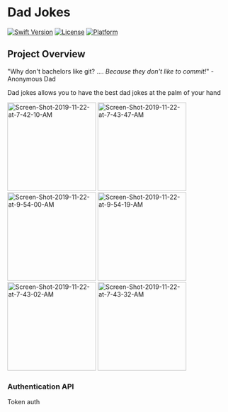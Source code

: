 # Dad Jokes

[![Swift Version][swift-image]][swift-url]
[![License][license-image]][license-url]
[![Platform](https://img.shields.io/cocoapods/p/LFAlertController.svg?style=flat)](http://cocoapods.org/pods/LFAlertController)

## Project Overview

"Why don't bachelors like git? .... <i>Because they don't like to commit!</i>" - Anonymous Dad

Dad jokes allows you to have the best dad jokes at the palm of your hand


<img src="https://i.ibb.co/kHqbWsm/Screen-Shot-2019-11-22-at-7-42-10-AM.png" alt="Screen-Shot-2019-11-22-at-7-42-10-AM" width = "200" /> <img src="https://i.ibb.co/WVnCff0/Screen-Shot-2019-11-22-at-7-43-47-AM.png" alt="Screen-Shot-2019-11-22-at-7-43-47-AM" width = "200" />
<img src="https://i.ibb.co/WvtWP0C/Screen-Shot-2019-11-22-at-9-54-00-AM.png" alt="Screen-Shot-2019-11-22-at-9-54-00-AM" width = "200" />
<img src="https://i.ibb.co/Qcbns83/Screen-Shot-2019-11-22-at-9-54-19-AM.png" alt="Screen-Shot-2019-11-22-at-9-54-19-AM" width = "200" />
<img src="https://i.ibb.co/MZt9p6m/Screen-Shot-2019-11-22-at-7-43-02-AM.png" alt="Screen-Shot-2019-11-22-at-7-43-02-AM" width = "200" />
<img src="https://i.ibb.co/ZBy0FcP/Screen-Shot-2019-11-22-at-7-43-32-AM.png" alt="Screen-Shot-2019-11-22-at-7-43-32-AM" width = "200" />


### Authentication API

Token auth


[swift-image]: https://img.shields.io/badge/swift-5.0-orange.svg
[swift-url]: https://swift.org/
[license-image]: https://img.shields.io/badge/License-MIT-blue.svg
[license-url]: LICENSE
